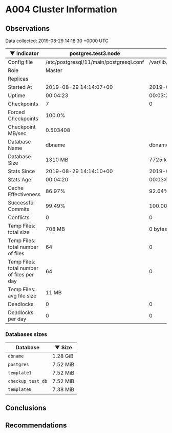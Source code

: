 # A004 Cluster Information #

## Observations ##
Data collected: 2019-08-29 14:18:30 +0000 UTC  

|&#9660;&nbsp;Indicator | postgres.test3.node | postgres.test1.node | postgres.test2.node |
|--------|-------|-------- |-------- |
|Config file |/etc/postgresql/11/main/postgresql.conf|/var/lib/postgresql/11/data1/postgresql.conf|/var/lib/postgresql/11/data2/postgresql.conf|
|Role |Master|<no value>|<no value>|
|Replicas ||<no value>|<no value>|
|Started At |2019-08-29&nbsp;14:14:07+00|2019-08-29 14:14:17+00|2019-08-29 14:14:28+00|
|Uptime |00:04:23|00:03:25|00:03:33|
|Checkpoints |7|0|0|
|Forced Checkpoints |100.0%|<no value>|<no value>|
|Checkpoint MB/sec |0.503408|<no value>|<no value>|
|Database Name |dbname|dbname|dbname|
|Database Size |1310&nbsp;MB|7725 kB|7701 kB|
|Stats Since |2019-08-29&nbsp;14:14:10+00|2019-08-29 14:14:36+00|2019-08-29 14:14:36+00|
|Stats Age |00:04:20|00:03:05|00:03:25|
|Cache Effectiveness |86.97%|92.64%|92.64%|
|Successful Commits |99.49%|100.00%|100.00%|
|Conflicts |0|0|0|
|Temp Files: total size |708&nbsp;MB|0 bytes|0 bytes|
|Temp Files: total number of files |64|0|0|
|Temp Files: total number of files per day |64|0|0|
|Temp Files: avg file size |11&nbsp;MB|<no value>|<no value>|
|Deadlocks |0|0|0|
|Deadlocks per day |0|0|0|


### Databases sizes ###

| Database | &#9660;&nbsp;Size |
|----------|--------|
| `dbname` | 1.28&nbsp;GiB |
| `postgres` | 7.52&nbsp;MiB |
| `template1` | 7.52&nbsp;MiB |
| `checkup_test_db` | 7.52&nbsp;MiB |
| `template0` | 7.38&nbsp;MiB |


## Conclusions ##


## Recommendations ##

